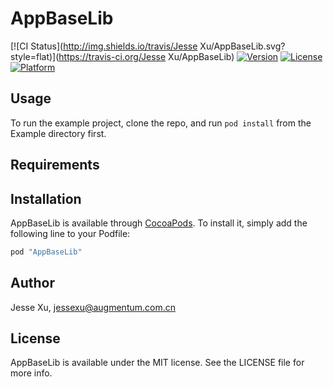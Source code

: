 # AppBaseLib

[![CI Status](http://img.shields.io/travis/Jesse Xu/AppBaseLib.svg?style=flat)](https://travis-ci.org/Jesse Xu/AppBaseLib)
[![Version](https://img.shields.io/cocoapods/v/AppBaseLib.svg?style=flat)](http://cocoapods.org/pods/AppBaseLib)
[![License](https://img.shields.io/cocoapods/l/AppBaseLib.svg?style=flat)](http://cocoapods.org/pods/AppBaseLib)
[![Platform](https://img.shields.io/cocoapods/p/AppBaseLib.svg?style=flat)](http://cocoapods.org/pods/AppBaseLib)

## Usage

To run the example project, clone the repo, and run `pod install` from the Example directory first.

## Requirements

## Installation

AppBaseLib is available through [CocoaPods](http://cocoapods.org). To install
it, simply add the following line to your Podfile:

```ruby
pod "AppBaseLib"
```

## Author

Jesse Xu, jessexu@augmentum.com.cn

## License

AppBaseLib is available under the MIT license. See the LICENSE file for more info.
